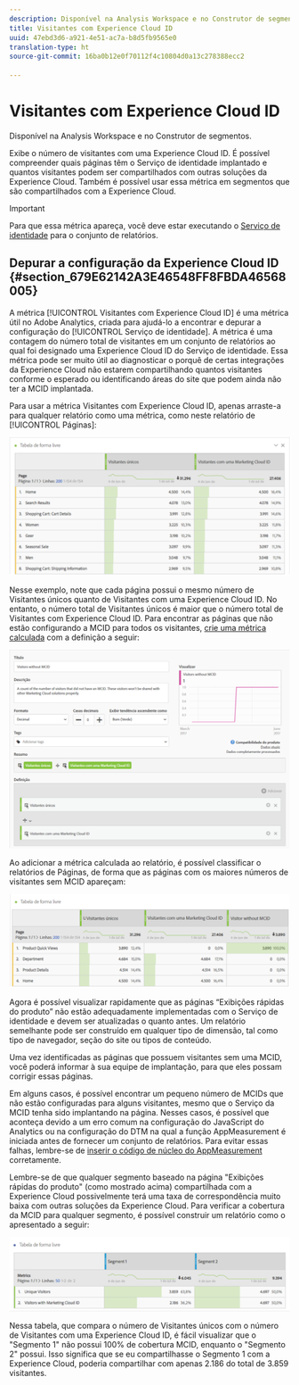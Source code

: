 ```yaml
---
description: Disponível na Analysis Workspace e no Construtor de segmentos.
title: Visitantes com Experience Cloud ID
uuid: 47ebd3d6-a921-4e51-ac7a-b8d5fb9565e0
translation-type: ht
source-git-commit: 16ba0b12e0f70112f4c10804d0a13c278388ecc2

---
```



# Visitantes com Experience Cloud ID

Disponível na Analysis Workspace e no Construtor de segmentos.

Exibe o número de visitantes com uma Experience Cloud ID. É possível compreender quais páginas têm o Serviço de identidade implantado e quantos visitantes podem ser compartilhados com outras soluções da Experience Cloud. Também é possível usar essa métrica em segmentos que são compartilhados com a Experience Cloud.

>[!IMPORTANT]
>
>Para que essa métrica apareça, você deve estar executando o [Serviço de identidade](https://marketing.adobe.com/resources/help/pt_BR/mcvid/) para o conjunto de relatórios.

## Depurar a configuração da Experience Cloud ID {#section_679E62142A3E46548FF8FBDA46568005}

A métrica [!UICONTROL Visitantes com Experience Cloud ID] é uma métrica útil no Adobe Analytics, criada para ajudá-lo a encontrar e depurar a configuração do [!UICONTROL Serviço de identidade]. A métrica é uma contagem do número total de visitantes em um conjunto de relatórios ao qual foi designado uma Experience Cloud ID do Serviço de identidade. Essa métrica pode ser muito útil ao diagnosticar o porquê de certas integrações da Experience Cloud não estarem compartilhando quantos visitantes conforme o esperado ou identificando áreas do site que podem ainda não ter a MCID implantada.

Para usar a métrica Visitantes com Experience Cloud ID, apenas arraste-a para qualquer relatório como uma métrica, como neste relatório de [!UICONTROL Páginas]:

![](assets/metric-mcvid1.png)

Nesse exemplo, note que cada página possui o mesmo número de Visitantes únicos quanto de Visitantes com uma Experience Cloud ID. No entanto, o número total de Visitantes únicos é maior que o número total de Visitantes com Experience Cloud ID. Para encontrar as páginas que não estão configurando a MCID para todos os visitantes, [crie uma métrica calculada](https://marketing.adobe.com/resources/help/pt_BR/analytics/calcmetrics/cm_build_metrics.html) com a definição a seguir:

![](assets/metric-mcvid2.png)

Ao adicionar a métrica calculada ao relatório, é possível classificar o relatórios de Páginas, de forma que as páginas com os maiores números de visitantes sem MCID apareçam:

![](assets/metric-mcvid3.png)

Agora é possível visualizar rapidamente que as páginas “Exibições rápidas do produto” não estão adequadamente implementadas com o Serviço de identidade e devem ser atualizadas o quanto antes. Um relatório semelhante pode ser construído em qualquer tipo de dimensão, tal como tipo de navegador, seção do site ou tipos de conteúdo.

Uma vez identificadas as páginas que possuem visitantes sem uma MCID, você poderá informar à sua equipe de implantação, para que eles possam corrigir essas páginas.

Em alguns casos, é possível encontrar um pequeno número de MCIDs que não estão configuradas para alguns visitantes, mesmo que o Serviço da MCID tenha sido implantando na página. Nesses casos, é possível que aconteça devido a um erro comum na configuração do JavaScript do Analytics ou na configuração do DTM na qual a função AppMeasurement é iniciada antes de fornecer um conjunto de relatórios. Para evitar essas falhas, lembre-se de [inserir o código de núcleo do AppMeasurement](https://marketing.adobe.com/resources/help/en_US/sc/implement/dtm/t_appmeasurement-code.html) corretamente.

Lembre-se de que qualquer segmento baseado na página "Exibições rápidas do produto" (como mostrado acima) compartilhada com a Experience Cloud possivelmente terá uma taxa de correspondência muito baixa com outras soluções da Experience Cloud. Para verificar a cobertura da MCID para qualquer segmento, é possível construir um relatório como o apresentado a seguir:

![](assets/metric-mcvid4.png)

Nessa tabela, que compara o número de Visitantes únicos com o número de Visitantes com uma Experience Cloud ID, é fácil visualizar que o "Segmento 1" não possui 100% de cobertura MCID, enquanto o "Segmento 2" possui. Isso significa que se eu compartilhasse o Segmento 1 com a Experience Cloud, poderia compartilhar com apenas 2.186 do total de 3.859 visitantes.
